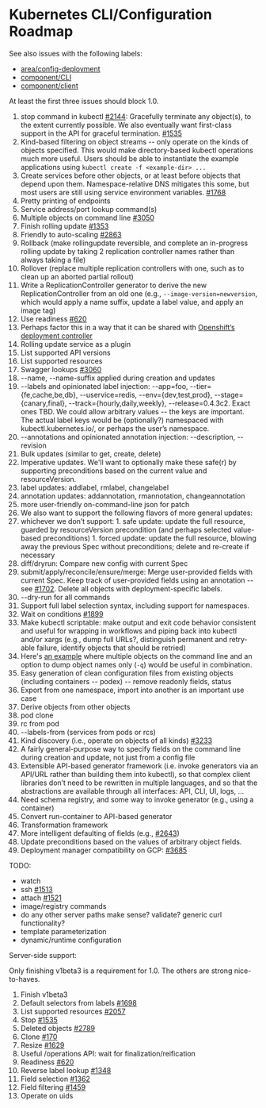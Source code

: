 # Kubernetes CLI/Configuration Roadmap

See also issues with the following labels:
* [area/config-deployment](https://github.com/GoogleCloudPlatform/kubernetes/labels/area%2Fconfig-deployment)
* [component/CLI](https://github.com/GoogleCloudPlatform/kubernetes/labels/component%2FCLI)
* [component/client](https://github.com/GoogleCloudPlatform/kubernetes/labels/component%2Fclient)

At least the first three issues should block 1.0.

1. stop command in kubectl [#2144](https://github.com/GoogleCloudPlatform/kubernetes/issues/2144): Gracefully terminate any object(s), to the extent currently possible. We also eventually want first-class support in the API for graceful termination. [#1535](https://github.com/GoogleCloudPlatform/kubernetes/issues/1535)
1. Kind-based filtering on object streams -- only operate on the kinds of objects specified. This would make directory-based kubectl operations much more useful. Users should be able to instantiate the example applications using `kubectl create -f <example-dir> ...`
1. Create services before other objects, or at least before objects that depend upon them. Namespace-relative DNS mitigates this some, but most users are still using service environment variables. [#1768](https://github.com/GoogleCloudPlatform/kubernetes/issues/1768)
1. Pretty printing of endpoints
1. Service address/port lookup command(s)
1. Multiple objects on command line [#3050](https://github.com/GoogleCloudPlatform/kubernetes/issues/3050)
1. Finish rolling update [#1353](https://github.com/GoogleCloudPlatform/kubernetes/issues/1353)
  1. Friendly to auto-scaling [#2863](https://github.com/GoogleCloudPlatform/kubernetes/pull/2863#issuecomment-69701562)
  1. Rollback (make rollingupdate reversible, and complete an in-progress rolling update by taking 2 replication controller names rather than always taking a file)
  1. Rollover (replace multiple replication controllers with one, such as to clean up an aborted partial rollout)
  1. Write a ReplicationController generator to derive the new ReplicationController from an old one (e.g., `--image-version=newversion`, which would apply a name suffix, update a label value, and apply an image tag)
  1. Use readiness [#620](https://github.com/GoogleCloudPlatform/kubernetes/issues/620)
  1. Perhaps factor this in a way that it can be shared with [Openshift’s deployment controller](https://github.com/GoogleCloudPlatform/kubernetes/issues/1743) 
  1. Rolling update service as a plugin
1. List supported API versions
1. List supported resources
1. Swagger lookups [#3060](https://github.com/GoogleCloudPlatform/kubernetes/issues/3060)
1. --name, --name-suffix applied during creation and updates
1. --labels and opinionated label injection: --app=foo, --tier={fe,cache,be,db}, --uservice=redis, --env={dev,test,prod}, --stage={canary,final}, --track={hourly,daily,weekly}, --release=0.4.3c2. Exact ones TBD. We could allow arbitrary values -- the keys are important. The actual label keys would be (optionally?) namespaced with kubectl.kubernetes.io/, or perhaps the user’s namespace.
1. --annotations and opinionated annotation injection: --description, --revision
1. Bulk updates (similar to get, create, delete)
1. Imperative updates. We'll want to optionally make these safe(r) by supporting preconditions based on the current value and resourceVersion.
  1. label updates: addlabel, rmlabel, changelabel
  1. annotation updates: addannotation, rmannotation, changeannotation
  1. more user-friendly on-command-line json for patch
1. We also want to support the following flavors of more general updates:
  1. whichever we don’t support:
    1. safe update: update the full resource, guarded by resourceVersion precondition (and perhaps selected value-based preconditions)
    1. forced update: update the full resource, blowing away the previous Spec without preconditions; delete and re-create if necessary
  1. diff/dryrun: Compare new config with current Spec
  1. submit/apply/reconcile/ensure/merge: Merge user-provided fields with current Spec. Keep track of user-provided fields using an annotation -- see [#1702](https://github.com/GoogleCloudPlatform/kubernetes/issues/1702). Delete all objects with deployment-specific labels.
1. --dry-run for all commands
1. Support full label selection syntax, including support for namespaces.
1. Wait on conditions [#1899](https://github.com/GoogleCloudPlatform/kubernetes/issues/1899)
1. Make kubectl scriptable: make output and exit code behavior consistent and useful for wrapping in workflows and piping back into kubectl and/or xargs (e.g., dump full URLs?, distinguish permanent and retry-able failure, identify objects that should be retried)
  1. Here's [an example](http://techoverflow.net/blog/2013/10/22/docker-remove-all-images-and-containers/) where multiple objects on the command line and an option to dump object names only (`-q`) would be useful in combination.
1. Easy generation of clean configuration files from existing objects (including containers -- podex) -- remove readonly fields, status
  1. Export from one namespace, import into another is an important use case
1. Derive objects from other objects
  1. pod clone
  1. rc from pod
  1. --labels-from (services from pods or rcs)
1. Kind discovery (i.e., operate on objects of all kinds) [#3233](https://github.com/GoogleCloudPlatform/kubernetes/pull/3233)
1. A fairly general-purpose way to specify fields on the command line during creation and update, not just from a config file
1. Extensible API-based generator framework (i.e. invoke generators via an API/URL rather than building them into kubectl), so that complex client libraries don’t need to be rewritten in multiple languages, and so that the abstractions are available through all interfaces: API, CLI, UI, logs, ...
  1. Need schema registry, and some way to invoke generator (e.g., using a container)
  1. Convert run-container to API-based generator
1. Transformation framework
  1. More intelligent defaulting of fields (e.g., [#2643](https://github.com/GoogleCloudPlatform/kubernetes/issues/2643))
1. Update preconditions based on the values of arbitrary object fields. 
1. Deployment manager compatibility on GCP: [#3685](https://github.com/GoogleCloudPlatform/kubernetes/issues/3685)

TODO: 
* watch
* ssh [#1513](https://github.com/GoogleCloudPlatform/kubernetes/issues/1513)
* attach [#1521](https://github.com/GoogleCloudPlatform/kubernetes/issues/1521)
* image/registry commands
* do any other server paths make sense? validate? generic curl functionality?
* template parameterization
* dynamic/runtime configuration

Server-side support:

Only finishing v1beta3 is a requirement for 1.0. The others are strong nice-to-haves.

1. Finish v1beta3
1. Default selectors from labels [#1698](https://github.com/GoogleCloudPlatform/kubernetes/issues/1698#issuecomment-71048278)
1. List supported resources [#2057](https://github.com/GoogleCloudPlatform/kubernetes/issues/2057)
1. Stop [#1535](https://github.com/GoogleCloudPlatform/kubernetes/issues/1535)
1. Deleted objects [#2789](https://github.com/GoogleCloudPlatform/kubernetes/issues/2789)
1. Clone [#170](https://github.com/GoogleCloudPlatform/kubernetes/issues/170)
1. Resize [#1629](https://github.com/GoogleCloudPlatform/kubernetes/issues/1629)
1. Useful /operations API: wait for finalization/reification
1. Readiness [#620](https://github.com/GoogleCloudPlatform/kubernetes/issues/620)
1. Reverse label lookup [#1348](https://github.com/GoogleCloudPlatform/kubernetes/issues/1348)
1. Field selection [#1362](https://github.com/GoogleCloudPlatform/kubernetes/issues/1362)
1. Field filtering [#1459](https://github.com/GoogleCloudPlatform/kubernetes/issues/1459)
1. Operate on uids
